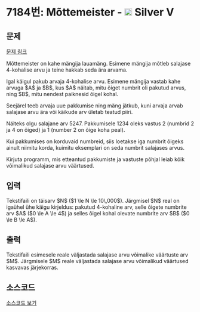 # 7184번: Mõttemeister - <img src="https://static.solved.ac/tier_small/6.svg" style="height:20px" /> Silver V

<!-- performance -->

<!-- 문제 제출 후 깃허브에 푸시를 했을 때 제출한 코드의 성능이 입력될 공간입니다.-->

<!-- end -->

## 문제

[문제 링크](https://boj.kr/7184)


<p>Mõttemeister on kahe mängija lauamäng. Esimene mängija mõtleb salajase 4-kohalise arvu ja teine hakkab seda ära arvama.</p>

<p>Igal käigul pakub arvaja 4-kohalise arvu. Esimene mängija vastab kahe arvuga $A$ ja $B$, kus $A$ näitab, mitu õiget numbrit oli pakutud arvus, ning $B$, mitu nendest paiknesid õigel kohal.</p>

<p>Seejärel teeb arvaja uue pakkumise ning mäng jätkub, kuni arvaja arvab salajase arvu ära või käikude arv ületab teatud piiri.</p>

<p>Näiteks olgu salajane arv 5247. Pakkumisele 1234 oleks vastus 2 (numbrid 2 ja 4 on õiged) ja 1 (number 2 on õige koha peal).</p>

<p>Kui pakkumises on korduvaid numbreid, siis loetakse iga numbrit õigeks ainult niimitu korda, kuimitu eksemplari on seda numbrit salajases arvus.</p>

<p>Kirjuta programm, mis etteantud pakkumiste ja vastuste põhjal leiab kõik võimalikud salajase arvu väärtused.</p>



## 입력


<p>Tekstifaili on täisarv $N$ ($1 \le N \le 10\,000$). Järgmisel $N$ real on igaühel ühe käigu kirjeldus: pakutud 4-kohaline arv, selle õigete numbrite arv $A$ ($0 \le A \le 4$) ja selles õigel kohal olevate numbrite arv $B$ ($0 \le B \le A$).</p>



## 출력


<p>Tekstifaili esimesele reale väljastada salajase arvu võimalike väärtuste arv $M$. Järgmisele $M$ reale väljastada salajase arvu võimalikud väärtused kasvavas järjekorras.</p>



## 소스코드

[소스코드 보기](Mõttemeister.cpp)